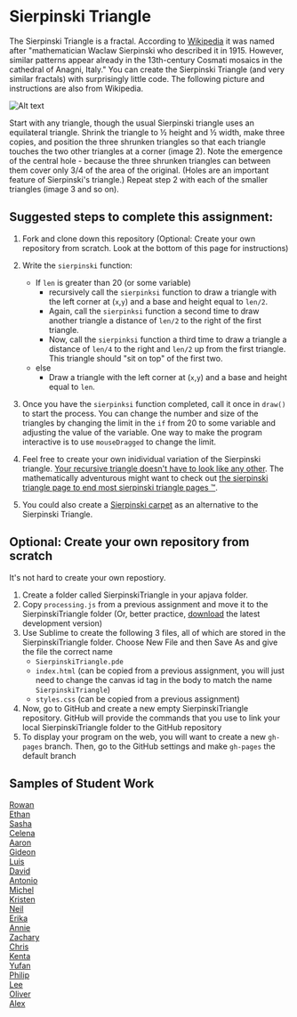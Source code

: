 Sierpinski Triangle
==================

The Sierpinski Triangle is a fractal. According to [Wikipedia](http://en.wikipedia.org/wiki/Sierpinski_triangle) it was named after "mathematician Waclaw Sierpinski who described it in 1915. However, similar patterns appear already in the 13th-century Cosmati mosaics in the cathedral of Anagni, Italy." You can create the Sierpinski Triangle (and very similar fractals) with surprisingly little code. The following picture and instructions are also from Wikipedia.

![Alt text](http://upload.wikimedia.org/wikipedia/commons/thumb/0/05/Sierpinski_triangle_evolution.svg/512px-Sierpinski_triangle_evolution.svg.png)

Start with any triangle, though the usual Sierpinski triangle uses an equilateral triangle. Shrink the triangle to ½ height and ½ width, make three copies, and position the three shrunken triangles so that each triangle touches the two other triangles at a corner (image 2). Note the emergence of the central hole - because the three shrunken triangles can between them cover only 3/4 of the area of the original. (Holes are an important feature of Sierpinski's triangle.) Repeat step 2 with each of the smaller triangles (image 3 and so on).

Suggested steps to complete this assignment:
----------------------------------------------
1. Fork and clone down this repository (Optional: Create your own repository from scratch. Look at the bottom of this page for instructions)
2. Write the `sierpinski` function:

    * If `len` is greater than 20 (or some variable) 
        * recursively call the `sierpinksi` function to draw a triangle with the left corner at (`x`,`y`) and a base and height equal to `len/2`.
        * Again, call the `sierpinksi` function a second time to draw another triangle a distance of `len/2` to the right of the first triangle.
        * Now, call the `sierpinksi` function a third time to draw a triangle a distance of `len/4` to the right and `len/2` up from the first triangle. This triangle should "sit on top" of the first two.
    * else
        * Draw a triangle with the left corner at (`x`,`y`) and a base and height equal to `len`.
3. Once you have the `sierpinksi` function completed, call it once in `draw()` to start the process. You can change the number and size of the triangles by changing the limit in the `if` from 20 to some variable and adjusting the value of the variable. One way to make the program interactive is to use `mouseDragged` to change the limit.
4. Feel free to create your own inidividual variation of the Sierpinski triangle. [Your recursive triangle doesn't have to look like any other](http://www.google.com/search?q=variations+on+a+theme+of+sierpinski&safe=active&es_sm=122&source=lnms&tbm=isch&sa=X&ei=Ku-uVP7vEJecoQSvwoCADg&ved=0CAoQ_AUoAw&biw=1280&bih=856&surl=1#safe=active&tbm=isch&q=variations+on+sierpinski+triangle&imgdii=_). The mathematically adventurous might want to check out [the sierpinski triangle page to end most sierpinski triangle pages ™](http://www.oftenpaper.net/sierpinski.htm).
5. You could also create a [Sierpinski carpet](http://en.wikipedia.org/wiki/Sierpinski_carpet) as an alternative to the Sierpinski Triangle.

Optional: Create your own repository from scratch
-------------------------------------------------
It's not hard to create your own repostiory.    
1. Create a folder called SierpinskiTriangle in your apjava folder.    
2. Copy `processing.js` from a previous assignment and move it to the SierpinskiTriangle folder (Or, better practice, [download](http://processingjs.org/download/) the latest development version)    
3. Use Sublime to create the following 3 files, all of which are stored in the SierpinskiTriangle folder. Choose New File and then Save As and give the file the correct name    
    * `SierpinskiTriangle.pde`    
    * `index.html` (can be copied from a previous assignment, you will just need to change the canvas id tag in the body to match the name `SierpinskiTriangle`)    
    * `styles.css` (can be copied from a previous assignment)    
4. Now, go to GitHub and create a new empty SierpinskiTriangle repository. GitHub will provide the commands that you use to link your local SierpinskiTriangle folder to the GitHub repository    
5. To display your program on the web, you will want to create a new `gh-pages` branch. Then, go to the GitHub settings and make `gh-pages` the default branch    

Samples of Student Work
-----------------------
[Rowan](http://rocassius.github.io/SierpinskiTriangle/)   
[Ethan](http://emdarcher.github.io/SierpinskiTriangle/)  
[Sasha](http://sashagonzalez.github.io/SierpinskiTriangle/)  
[Celena](http://celenac.github.io/SierpinskiTriangle/)  
[Aaron](http://aaronchowapcs.github.io/SierpinskiTriangle/)  
[Gideon](http://giteon.github.io/SierpinskiTriangle/)  
[Luis](http://lmaragon.github.io/SierpinskiTriangle/)  
[David](http://goliathuros.github.io/SierpinskiTriangle/)  
[Antonio](http://adcarmona.github.io/SierpinskiTriangle/)  
[Michel](http://lubaruja.github.io/SierpinskiTriangle/)   
[Kristen](http://kris-10.github.io/SierpinskiTriangle/)   
[Neil](http://neilwong.github.io/SierpinskiTriangle/)   
[Erika](http://bekutaa.github.io/SierpinskiTriangle/)  
[Annie](http://anxie.github.io/SierpinskiTriangle/)  
[Zachary](http://zachooz.github.io/SierpinskiTriangle/)  
[Chris](http://chrisma1.github.io/SierpinskiTriangle/)   
[Kenta](http://redtorch.github.io/SierpinskiTriangle/)   
[Yufan](http://yuxu1.github.io/SierpinskiTriangle/)   
[Philip](http://philiphuang2.github.io/SierpinskiTriangle/)  
[Lee](http://shleewhite.github.io/SierpinskiTriangle/)   
[Oliver](http://olivernoss.github.io/SierpinskiTriangle/)  
[Alex](http://alexsffeng.github.io/SierpinskiTriangle/)  

